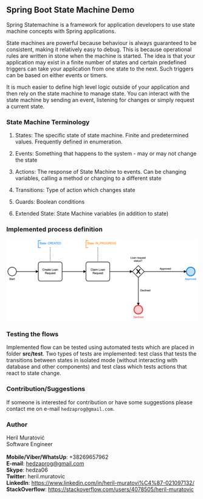## Spring Boot State Machine Demo
Spring Statemachine is a framework for application developers to use state machine concepts with 
Spring applications.

State machines are powerful because behaviour is always guaranteed to be consistent, making it relatively easy to debug. 
This is because operational rules are written in stone when the machine is started. The idea is that your application may exist in a finite number of states and certain predefined triggers can take your application from one state to the next. Such triggers can be based on either events or timers.

It is much easier to define high level logic outside of your application and then rely on the state machine to 
manage state. You can interact with the state machine by sending an event, listening for changes or simply 
request a current state.


### State Machine Terminology

1. States:
The specific state of state machine. Finite and predetermined values. Frequently defined in enumeration.

2. Events:
Something that happens to the system - may or may not change the state

3. Actions:
The response of State Machine to events. Can be changing variables, calling a method or changing to a different state

4. Transitions:
Type of action which changes state

5. Guards:
Boolean conditions

6. Extended State:
State Machine variables (in addition to state)


### Implemented process definition
![alt text](/src/main/resources/state.png)


### Testing the flows
Implemented flow can be tested using automated tests which are placed in folder **src/test**. Two types of tests are 
implemented: test class that tests the transitions between states in isolated mode 
(without interacting with database and other components) and test class which tests actions that react to state change.


### Contribution/Suggestions
If someone is interested for contribution or have some suggestions please contact me on e-mail `hedzaprog@gmail.com`.

### Author
Heril Muratović  
Software Engineer  
<br>
**Mobile/Viber/WhatsUp**: +38269657962  
**E-mail**: hedzaprog@gmail.com  
**Skype**: hedza06  
**Twitter**: heril.muratovic  
**LinkedIn**: https://www.linkedin.com/in/heril-muratovi%C4%87-021097132/  
**StackOverflow**: https://stackoverflow.com/users/4078505/heril-muratovic

